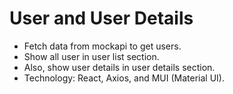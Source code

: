 # User and User Details

- Fetch data from mockapi to get users.
- Show all user in user list section.
- Also, show user details in user details section.
- Technology: React, Axios, and MUI (Material UI).
